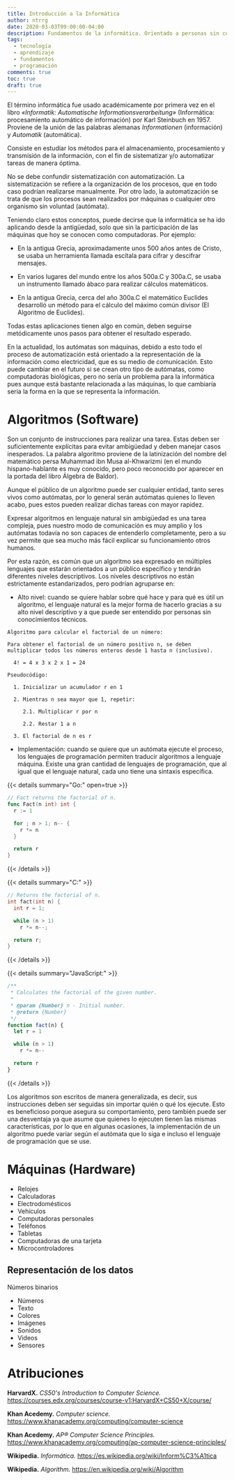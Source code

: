 ```yaml
---
title: Introducción a la Informática
author: ntrrg
date: 2020-03-03T09:00:00-04:00
description: Fundamentos de la informática. Orientado a personas sin conocimiento previo, pero también puede ser interesante para los que ya están familiarizados con la tecnología.
tags:
  - tecnología
  - aprendizaje
  - fundamentos
  - programación
comments: true
toc: true
draft: true
---
```


El término informática fue usado académicamente por primera vez en el libro
*«Informatik: Automatische Informationsverarbeitung»* (Informática:
procesamiento automático de información) por Karl Steinbuch en 1957. Proviene
de la unión de las palabras alemanas *Informationen* (información) y
*Automatik* (automática).

Consiste en estudiar los métodos para el almacenamiento, procesamiento y
transmisión de la información, con el fin de sistematizar y/o automatizar
tareas de manera óptima.

No se debe confundir sistematización con automatización. La sistematización se
refiere a la organización de los procesos, que en todo caso podrían realizarse
manualmente. Por otro lado, la automatización se trata de que los procesos sean
realizados por máquinas o cualquier otro organismo sin voluntad (autómata).

Teniendo claro estos conceptos, puede decirse que la informática se ha ido
aplicando desde la antigüedad, solo que sin la participación de las máquinas
que hoy se conocen como computadoras. Por ejemplo:

* En la antigua Grecia, aproximadamente unos 500 años antes de Cristo, se usaba
  un herramienta llamada escítala para cifrar y descifrar mensajes.

* En varios lugares del mundo entre los años 500a.C y 300a.C, se usaba un
  instrumento llamado ábaco para realizar cálculos matemáticos.

* En la antigua Grecia, cerca del año 300a.C el matemático Euclides desarrolló
  un método para el cálculo del máximo común divisor (El Algoritmo de
  Euclides).

Todas estas aplicaciones tienen algo en común, deben seguirse metódicamente
unos pasos para obtener el resultado esperado.

En la actualidad, los autómatas son máquinas, debido a esto todo el proceso de
automatización está orientado a la representación de la información como
electricidad, que es su medio de comunicación. Esto puede cambiar en el futuro
si se crean otro tipo de autómatas, como computadoras biológicas, pero no sería
un problema para la informática pues aunque está bastante relacionada a las
máquinas, lo que cambiaría sería la forma en la que se representa la
información.

# Algoritmos (Software)

Son un conjunto de instrucciones para realizar una tarea. Estas deben ser
suficientemente explícitas para evitar ambigüedad y deben manejar casos
inesperados. La palabra algoritmo proviene de la latinización del nombre del
matemático persa Muhammad ibn Musa al-Khwarizmi (en el mundo hispano-hablante
es muy conocido, pero poco reconocido por aparecer en la portada del libro
Álgebra de Baldor).

Aunque el público de un algoritmo puede ser cualquier entidad, tanto seres
vivos como autómatas, por lo general serán autómatas quienes lo lleven acabo,
pues estos pueden realizar dichas tareas con mayor rapidez.

Expresar algoritmos en lenguaje natural sin ambigüedad es una tarea compleja,
pues nuestro modo de comunicación es muy amplio y los autómatas todavía no son
capaces de entenderlo completamente, pero a su vez permite que sea mucho más
fácil explicar su funcionamiento otros humanos.

Por esta razón, es común que un algoritmo sea expresado en múltiples lenguajes
que estarán orientados a un público específico y tendrán diferentes niveles
descriptivos. Los niveles descriptivos no están estrictamente estandarizados,
pero podrían agruparse en:

* Alto nivel: cuando se quiere hablar sobre qué hace y para qué es útil un
  algoritmo, el lenguaje natural es la mejor forma de hacerlo gracias a su alto
  nivel descriptivo y a que puede ser entendido por personas sin conocimientos
  técnicos.

```
Algoritmo para calcular el factorial de un número:

Para obtener el factorial de un número positivo n, se deben
multiplicar todos los números enteros desde 1 hasta n (inclusivo).

  4! = 4 x 3 x 2 x 1 = 24

Pseudocódigo:

  1. Inicializar un acumulador r en 1
  
  2. Mientras n sea mayor que 1, repetir:
  
     2.1. Multiplicar r por n
  
     2.2. Restar 1 a n
  
  3. El factorial de n es r
```

* Implementación: cuando se quiere que un autómata ejecute el proceso, los
  lenguajes de programación permiten traducir algoritmos a lenguaje máquina.
  Existe una gran cantidad de lenguajes de programación, que al igual que el
  lenguaje natural, cada uno tiene una sintaxis específica.

{{< details summary="Go:" open=true >}}
```go
// Fact returns the factorial of n.
func Fact(n int) int {
  r := 1

  for ; n > 1; n-- {
    r *= n
  }

  return r
}
```
{{< /details >}}

{{< details summary="C:" >}}
```c
// Returns the factorial of n.
int fact(int n) {
  int r = 1;

  while (n > 1)
    r *= n--;

  return r;
}
```
{{< /details >}}

{{< details summary="JavaScript:" >}}
```js
/**
 * Calculates the factorial of the given number.
 *
 * @param {Number} n - Initial number.
 * @return {Number}
 */
function fact(n) {
  let r = 1

  while (n > 1)
    r *= n--

  return r
}
```
{{< /details >}}

Los algoritmos son escritos de manera generalizada, es decir, sus instrucciones
deben ser seguidas sin importar quién o qué los ejecute. Esto es beneficioso
porque asegura su comportamiento, pero también puede ser una desventaja ya que
asume que quienes lo ejecuten tienen las mismas características, por lo que
en algunas ocasiones, la implementación de un algoritmo puede variar según el
autómata que lo siga e incluso el lenguaje de programación que se use.

# Máquinas (Hardware)

* Relojes
* Calculadoras
* Electrodomésticos
* Vehículos
* Computadoras personales
* Teléfonos
* Tabletas
* Computadoras de una tarjeta
* Microcontroladores

## Representación de los datos

Números binarios

* Números
* Texto
* Colores
* Imágenes
* Sonidos
* Videos
* Sensores

# Atribuciones

**HarvardX.** *CS50's Introduction to Computer Science.* <https://courses.edx.org/courses/course-v1:HarvardX+CS50+X/course/>

**Khan Acedemy.** *Computer science.* <https://www.khanacademy.org/computing/computer-science>

**Khan Acedemy.** *AP®︎ Computer Science Principles.* <https://www.khanacademy.org/computing/ap-computer-science-principles/>

**Wikipedia.** *Informática.* <https://es.wikipedia.org/wiki/Inform%C3%A1tica>

**Wikipedia.** *Algorithm.* <https://en.wikipedia.org/wiki/Algorithm>

